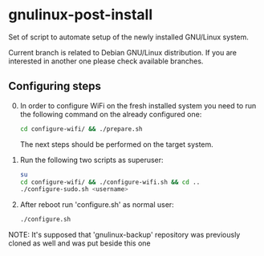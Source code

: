 # gnulinux-post-install

Set of script to automate setup of the newly installed GNU/Linux system.

Current branch is related to Debian GNU/Linux distribution.
If you are interested in another one please check available branches.

## Configuring steps

0. In order to configure WiFi on the fresh installed system you need to run the following command on the already configured one:

    ```bash
    cd configure-wifi/ && ./prepare.sh
    ```

    The next steps should be performed on the target system.

1. Run the following two scripts as superuser:

    ```bash
    su
    cd configure-wifi/ && ./configure-wifi.sh && cd ..
    ./configure-sudo.sh <username>
    ```

2. After reboot run 'configure.sh' as normal user:

    ```bash
    ./configure.sh
    ```

NOTE: It's supposed that 'gnulinux-backup' repository was previously cloned as well and was put beside this one
